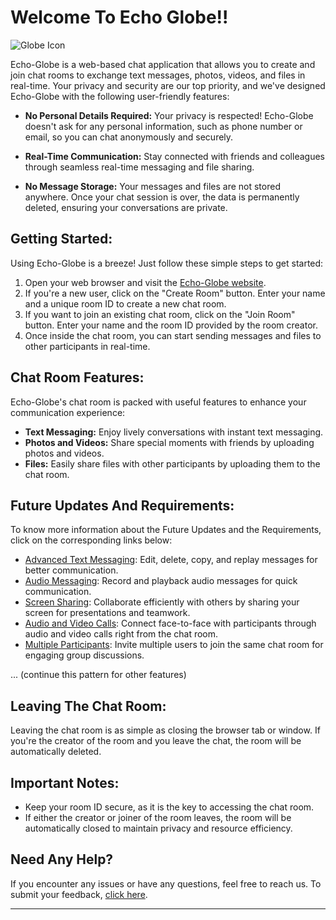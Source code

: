 # Welcome To Echo Globe!!
![Globe Icon](https://echoglobe.github.io/asset/image/eg.png)

Echo-Globe is a web-based chat application that allows you to create and join chat rooms to exchange text messages, photos, videos, and files in real-time. Your privacy and security are our top priority, and we've designed Echo-Globe with the following user-friendly features:

- **No Personal Details Required:** Your privacy is respected! Echo-Globe doesn't ask for any personal information, such as phone number or email, so you can chat anonymously and securely.
  
- **Real-Time Communication:** Stay connected with friends and colleagues through seamless real-time messaging and file sharing.
  
- **No Message Storage:** Your messages and files are not stored anywhere. Once your chat session is over, the data is permanently deleted, ensuring your conversations are private.

## Getting Started:
Using Echo-Globe is a breeze! Just follow these simple steps to get started:

1. Open your web browser and visit the [Echo-Globe website](https://echoglobe.github.io).
2. If you're a new user, click on the "Create Room" button. Enter your name and a unique room ID to create a new chat room.
3. If you want to join an existing chat room, click on the "Join Room" button. Enter your name and the room ID provided by the room creator.
4. Once inside the chat room, you can start sending messages and files to other participants in real-time.

## Chat Room Features:
Echo-Globe's chat room is packed with useful features to enhance your communication experience:

- **Text Messaging:** Enjoy lively conversations with instant text messaging.
- **Photos and Videos:** Share special moments with friends by uploading photos and videos.
- **Files:** Easily share files with other participants by uploading them to the chat room.

## Future Updates And Requirements:
To know more information about the Future Updates and the Requirements, click on the corresponding links below:

- [Advanced Text Messaging](#box1): Edit, delete, copy, and replay messages for better communication.
- [Audio Messaging](#box2): Record and playback audio messages for quick communication.
- [Screen Sharing](#box3): Collaborate efficiently with others by sharing your screen for presentations and teamwork.
- [Audio and Video Calls](#box4): Connect face-to-face with participants through audio and video calls right from the chat room.
- [Multiple Participants](#box5): Invite multiple users to join the same chat room for engaging group discussions.

... (continue this pattern for other features)

## Leaving The Chat Room:
Leaving the chat room is as simple as closing the browser tab or window. If you're the creator of the room and you leave the chat, the room will be automatically deleted.

## Important Notes:
- Keep your room ID secure, as it is the key to accessing the chat room.
- If either the creator or joiner of the room leaves, the room will be automatically closed to maintain privacy and resource efficiency.

## Need Any Help?
If you encounter any issues or have any questions, feel free to reach us. To submit your feedback, [click here](https://echoglobe.github.io/feedback/).

---
